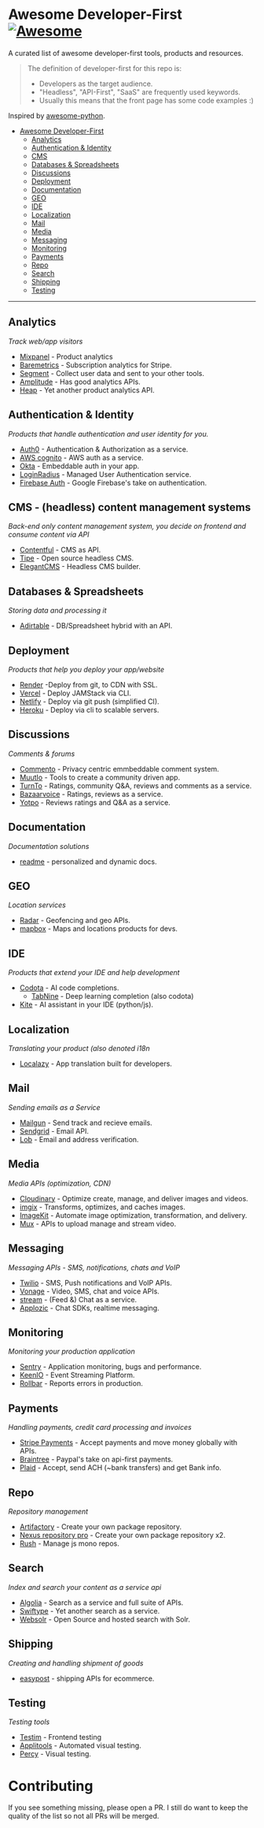 # Awesome Developer-First [![Awesome](https://cdn.rawgit.com/sindresorhus/awesome/d7305f38d29fed78fa85652e3a63e154dd8e8829/media/badge.svg)](https://github.com/sindresorhus/awesome)

A curated list of awesome developer-first tools, products and resources.  

> The definition of developer-first for this repo is:
> - Developers as the target audience.
> - "Headless", "API-First", "SaaS" are frequently used keywords.
> - Usually this means that the front page has some code examples :)

Inspired by [awesome-python](https://github.com/vinta/awesome-python).

- [Awesome Developer-First](#awesome-developer-first)
    - [Analytics](#analytics)
    - [Authentication & Identity](#authentication--identity)
    - [CMS](#cms---headless-content-management-systems)
    - [Databases & Spreadsheets](#databases--spreadsheets)
    - [Discussions](#discussions)
    - [Deployment](#deployment)
    - [Documentation](#documentation)
    - [GEO](#geo)
    - [IDE](#ide)
    - [Localization](#localization)
    - [Mail](#mail)
    - [Media](#media)
    - [Messaging](#messaging)
    - [Monitoring](#monitoring)
    - [Payments](#payments)
    - [Repo](#repo)
    - [Search](#search)
    - [Shipping](#shipping)
    - [Testing](#testing)
    
    
---
## Analytics

*Track web/app visitors*
* [Mixpanel](https://mixpanel.com/) - Product analytics
* [Baremetrics](https://baremetrics.com/) - Subscription analytics for Stripe.
* [Segment](https://segment.com/) - Collect user data and sent to your other tools.
* [Amplitude](https://amplitude.com/) - Has good analytics APIs.
* [Heap](https://heap.io/) - Yet another product analytics API. 

## Authentication & Identity

*Products that handle authentication and user identity for you.*
* [Auth0](https://auth0.com/) - Authentication & Authorization as a service.
* [AWS cognito](https://aws.amazon.com/cognito/) - AWS auth as a service.
* [Okta](https://developer.okta.com/) - Embeddable auth in your app.
* [LoginRadius](https://www.loginradius.com/) - Managed User Authentication service.
* [Firebase Auth](https://firebase.google.com/products/auth) - Google Firebase's take on authentication.

## CMS - (headless) content management systems

*Back-end only content management system, you decide on frontend and consume content via API*
* [Contentful](http://contentful.com/) - CMS as API.
* [Tipe](https://tipe.io/) - Open source headless CMS.
* [ElegantCMS](https://www.elegantcms.io/) - Headless CMS builder.

## Databases & Spreadsheets

*Storing data and processing it*
* [Adirtable](https://airtable.com/) - DB/Spreadsheet hybrid with an API.

## Deployment

*Products that help you deploy your app/website*
* [Render](https://render.com/) -Deploy from git, to CDN with SSL.
* [Vercel](https://vercel.com/) - Deploy JAMStack via CLI.
* [Netlify](https://www.netlify.com/) - Deploy via git push (simplified CI).
* [Heroku](https://www.heroku.com/) - Deploy via cli to scalable servers.

## Discussions

*Comments & forums*
* [Commento](https://commento.io/) - Privacy centric emmbeddable comment system.
* [MuutIo](https://muut.io/) - Tools to create a community driven app.
* [TurnTo](https://www.turntonetworks.com/) - Ratings, community Q&A, reviews and comments as a service.
* [Bazaarvoice](https://www.bazaarvoice.com/ratings-and-reviews/) - Ratings, reviews as a service.
* [Yotpo](https://www.yotpo.com/platform/reviews/) - Reviews ratings and Q&A as a service.

## Documentation

*Documentation solutions*
* [readme](https://readme.com/) - personalized and dynamic docs.

## GEO
*Location services*
* [Radar](https://radar.io/) - Geofencing and geo APIs.
* [mapbox](https://www.mapbox.com/) - Maps and locations products for devs.

## IDE
*Products that extend your IDE and help development*
* [Codota](https://www.codota.com/) - AI code completions.
    * [TabNine](https://www.tabnine.com/) - Deep learning completion (also codota)
* [Kite](https://www.kite.com/) - AI assistant in your IDE (python/js).
    
## Localization

*Translating your product (also denoted i18n*
* [Localazy](https://localazy.com/) - App translation built for developers.

## Mail

*Sending emails as a Service*
* [Mailgun](https://www.mailgun.com/) - Send track and recieve emails.
* [Sendgrid](https://sendgrid.com/) - Email API.
* [Lob](https://www.lob.com/) - Email and address verification.

## Media
*Media APIs (optimization, CDN)*
* [Cloudinary](https://cloudinary.com/) - Optimize create, manage, and deliver images and videos.
* [imgix](https://www.imgix.com/) - Transforms, optimizes, and caches images.
* [ImageKit](https://imagekit.io/) - Automate image optimization, transformation, and delivery.
* [Mux](https://mux.com/) - APIs to upload manage and stream video.

## Messaging

*Messaging APIs - SMS, notifications, chats and VoIP*
* [Twilio](https://www.twilio.com/) - SMS, Push notifications and VoIP APIs.
* [Vonage](https://www.vonage.com) - Video, SMS, chat and voice APIs.
* [stream](https://getstream.io/) - (Feed &) Chat as a service.
* [Applozic](https://www.applozic.com/) - Chat SDKs, realtime messaging.

## Monitoring

*Monitoring your production application*
* [Sentry](https://sentry.io/) - Application monitoring, bugs and performance.
* [KeenIO](https://keen.io/) - Event Streaming Platform.
* [Rollbar](https://rollbar.com/) - Reports errors in production.

## Payments

*Handling payments, credit card processing and invoices*
* [Stripe Payments](https://stripe.com/payments) - Accept payments and move money globally with APIs.
* [Braintree](https://www.braintreepayments.com/) - Paypal's take on api-first payments.
* [Plaid](https://plaid.com/) - Accept, send ACH (~bank transfers) and get Bank info.

## Repo

*Repository management*
* [Artifactory](https://jfrog.com/artifactory/) - Create your own package repository.
* [Nexus repository pro](https://www.sonatype.com/nexus/repository-pro) - Create your own package repository x2.
* [Rush](https://rushjs.io/) - Manage js mono repos.

## Search

*Index and search your content as a service api*
* [Algolia](https://www.algolia.com/) - Search as a service and full suite of APIs.
* [Swiftype](https://swiftype.com/) - Yet another search as a service.
* [Websolr](https://www.websolr.com/) - Open Source and hosted search with Solr.

## Shipping

*Creating and handling shipment of goods*
* [easypost](https://www.easypost.com/) - shipping APIs for ecommerce. 

## Testing

*Testing tools*
* [Testim](https://www.testim.io/) - Frontend testing 
* [Applitools](https://applitools.com/) - Automated visual testing.
* [Percy](https://percy.io/) - Visual testing.

# Contributing

If you see something missing, please open a PR. I still do want to keep the quality of the list so not all PRs will be merged.
